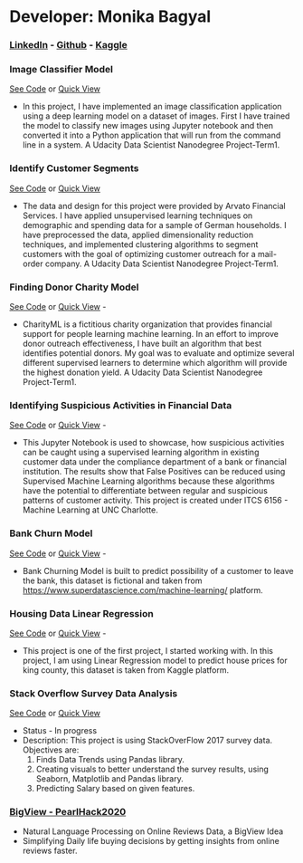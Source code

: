 
# Developer: Monika Bagyal  
### [LinkedIn](https://www.linkedin.com/in/mbagyal/) - [Github](https://github.com/Minsifye) - [Kaggle](https://www.kaggle.com/minsifye)




### Image Classifier Model 
[See Code](https://github.com/Minsifye/Image-Classifier-Model/blob/master/Image%20Classifier%20Project.ipynb) or [Quick View](https://nbviewer.jupyter.org/github/Minsifye/Image-Classifier-Model/blob/master/Image%20Classifier%20Project.ipynb)
- In this project, I have implemented an image classification application using a deep learning model on a dataset of images. First I have trained the model to classify new images using Jupyter notebook and then converted it into a Python application that will run from the command line in a system. A Udacity Data Scientist Nanodegree Project-Term1.


### Identify Customer Segments 
[See Code](https://github.com/Minsifye/Identify_Customer_Segments/blob/master/Identify_Customer_Segments.ipynb) or [Quick View](https://nbviewer.jupyter.org/github/Minsifye/Identify_Customer_Segments/blob/master/Identify_Customer_Segments.ipynb) 
- The data and design for this project were provided by Arvato Financial Services. I have applied unsupervised learning techniques on demographic and spending data for a sample of German households. I have preprocessed the data, applied dimensionality reduction techniques, and implemented clustering algorithms to segment customers with the goal of optimizing customer outreach for a mail-order company. A Udacity Data Scientist Nanodegree Project-Term1.

### Finding Donor Charity Model 
[See Code](https://github.com/Minsifye/Finding_Donors_CharityML/blob/master/Finding_Donors_CharityML.ipynb) or [Quick View](https://nbviewer.jupyter.org/github/Minsifye/Finding_Donors_CharityML/blob/master/Finding_Donors_CharityML.ipynb) - 
- CharityML is a fictitious charity organization that provides financial support for people learning machine learning. In an effort to improve donor outreach effectiveness, I have built an algorithm that best identifies potential donors. My goal was to evaluate and optimize several different supervised learners to determine which algorithm will provide the highest donation yield. A Udacity Data Scientist Nanodegree Project-Term1. 


### Identifying Suspicious Activities in Financial Data 
[See Code](https://github.com/Minsifye/Identifying-Suspicious-Activities-in-Financial-Data/blob/master/Identifying_Suspicious_Activities_In_Financial_Data.ipynb) or [Quick View](https://nbviewer.jupyter.org/github/Minsifye/Identifying-Suspicious-Activities-in-Financial-Data/blob/master/Identifying_Suspicious_Activities_In_Financial_Data.ipynb) - 
- This Jupyter Notebook is used to showcase, how suspicious activities can be caught using a supervised learning algorithm in existing customer data under the compliance department of a bank or financial institution. The results show that False Positives can be reduced using Supervised Machine Learning algorithms because these algorithms have the potential to differentiate between regular and suspicious patterns of customer activity. This project is created under ITCS 6156 - Machine Learning at UNC Charlotte.

### Bank Churn Model 
[See Code](https://github.com/Minsifye/Churn-Prediction-Model-for-a-Bank/blob/master/Bank_Churn_Model.ipynb) or [Quick View](https://nbviewer.jupyter.org/github/Minsifye/Churn-Prediction-Model-for-a-Bank/blob/master/Bank_Churn_Model.ipynb) - 
- Bank Churning Model is built to predict possibility of a customer to leave the bank, this dataset is fictional and taken from https://www.superdatascience.com/machine-learning/ platform.


### Housing Data Linear Regression 
[See Code](https://github.com/Minsifye/House-Price-Prediction-Linear-Regression) or [Quick View](https://nbviewer.jupyter.org/github/Minsifye/House-Price-Prediction-Linear-Regression/blob/master/HousingData_LinearRegression.ipynb) -
- This project is one of the first project, I started working with. In this project, I am using Linear Regression model to predict house prices for king county, this dataset is taken from Kaggle platform.

### Stack Overflow Survey Data Analysis 
[See Code](https://github.com/Minsifye/Stack-Overflow-Survey-Data-Analysis/blob/master/StackOverflow_DataAnalysis_FirstLook.ipynb) or  [Quick View](https://nbviewer.jupyter.org/github/Minsifye/Stack-Overflow-Survey-Data-Analysis/blob/master/StackOverflow_DataAnalysis_FirstLook.ipynb)
- Status - In progress
- Description: This project is using StackOverFlow 2017 survey data. Objectives are:
   1. Finds Data Trends using Pandas library.
   2. Creating visuals to better understand the survey results, using Seaborn, Matplotlib and Pandas library.
   3. Predicting Salary based on given features.
   

### [BigView - PearlHack2020](https://minsifye.github.io/BigView/)
- Natural Language Processing on Online Reviews Data, a BigView Idea
- Simplifying Daily life buying decisions by getting insights from online reviews faster.
